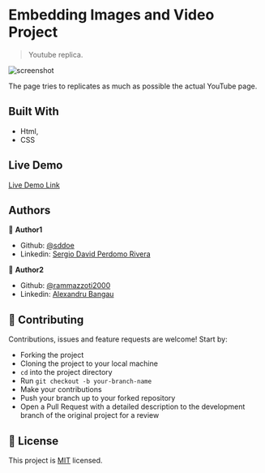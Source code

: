 # Embedding Images and Video Project

> Youtube replica.

![screenshot](https://camo.githubusercontent.com/299c86cc8ad6e5e86d57300660cd808095c080cd/68747470733a2f2f7261772e6769746861636b2e636f6d2f72616d6d617a7a6f7469323030302f796f75747562652d7265706c6963612f666561747572652d6272616e63682f73637265656e73686f74732f7265706c6963612d73637265656e73686f742e706e67)

The page tries to replicates as much as possible the actual YouTube page.

## Built With

- Html,
- CSS

## Live Demo

[Live Demo Link](https://raw.githack.com/rammazzoti2000/youtube-replica/feature-branch/index.html)


## Authors

👤 **Author1**

- Github: [@sddoe](https://github.com/sddoe)
- Linkedin: [Sergio David Perdomo Rivera](https://www.linkedin.com/in/sergio-david-perdomo-rivera-07b6b7b8/)

👤 **Author2**

- Github: [@rammazzoti2000](https://github.com/rammazzoti2000)
- Linkedin: [Alexandru Bangau](https://www.linkedin.com/in/alexandru-bangau/)

## 🤝 Contributing

Contributions, issues and feature requests are welcome! Start by:
* Forking the project
* Cloning the project to your local machine
* `cd` into the project directory
* Run `git checkout -b your-branch-name`
* Make your contributions
* Push your branch up to your forked repository
* Open a Pull Request with a detailed description to the development branch of the original project for a review

## 📝 License

This project is [MIT](https://opensource.org/licenses/MIT) licensed.
